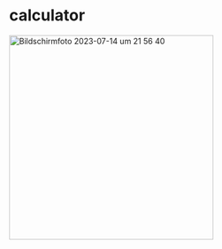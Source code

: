 # calculator

<img width="369" alt="Bildschirmfoto 2023-07-14 um 21 56 40" src="https://github.com/Iskhak04/calculator/assets/109889930/2df9c79b-7797-436d-bf88-858a0258c0af">
